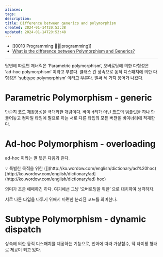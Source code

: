 ```yaml
---
aliases: 
tags: 
description:
title: Difference between generics and polymorphism
created: 2024-01-14T20:53:38
updated: 2024-01-14T20:53:48
---
```

- [[0010 Programming 👩‍💻|programming]]
- [What is the difference between Polymorphism and Generics?](https://www.quora.com/What-is-the-difference-between-Polymorphism-and-Generics)
---
답변에 따르면 제너릭은 ‘Parametric polymorphism’, 오버로딩에 의한 다형성은 ‘ad-hoc polymorphism’ 이라고 부른다. 클래스 간 상속으로 동적 디스패치에 의한 다형성은 ‘subtype polymorphism’ 이라고 부른다. 벌써 세 가지 용어가 나왔다.

# Parametric Polymorphism - generic

단순히 코드 재활용성을 극대화한 개념이다. 바이너리가 아닌 코드의 템플릿을 하나 만들어놓고 컴파일 타임에 필요로 하는 서로 다른 타입의 모든 버전을 바이너리에 적재한다.

# Ad-hoc Polymorphism - overloading

ad-hoc 이라는 말 뜻은 다음과 같다.

<aside> 💡 특별한 목적을 위한 ([](http://ko.wordow.com/english/dictionary/ad%20hoc)[http://ko.wordow.com/english/dictionary/ad](http://ko.wordow.com/english/dictionary/ad) hoc)

</aside>

의미가 조금 애매하긴 하다. 여기에선 그냥 ‘오버로딩을 위한’ 으로 대치하여 생각하자.

서로 다른 타입을 다루기 위해서 마련한 분리된 코드를 의미한다.

# Subtype Polymorphism - dynamic dispatch

상속에 의한 동적 디스패치를 제공하는 기능으로, 언어에 따라 가상함수, 덕 타이핑 형태로 제공이 되고 있다.
